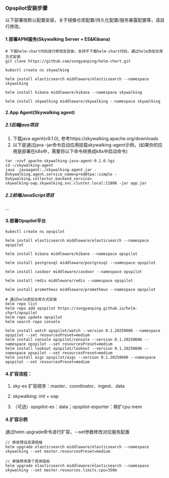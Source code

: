 ### Opspilot安装步骤
以下部署按默认配置安装，关于镜像仓库配置/持久化配置/服务暴露配置等，请自行修改。

#### 1.部署APM服务(Skywalking Server + ES&Kibana)
```shell
# 下载helm-chart代码进行修改及安装，支持不下载helm-chart代码，通过helm添加仓库方式安装
git clone https://github.com/songyanping/helm-chart.git

kubectl create ns skywalking

helm install elasticsearch middleware/elasticsearch --namespace skywalking 

helm install kibana middleware/kibana --namespace skywalking 

helm install skywalking middleware/skywalking --namespace skywalking
```

#### 2.App Agent(Skywalking agent)
##### 2.1后端java项目
1. 下载java agent(v9.1.0), 参考https://skywalking.apache.org/downloads
2. 以下是通过java -jar命令启动应用挂载skywalking-agent示例。(如果你的应用是部署在k8s中，需要将以下命令转换成k8s中启动命令)
```shell
tar -xzvf apache-skywalking-java-agent-9.1.0.tgz
cd ~/skywalking-agent
java -javaagent:./skywalking-agent.jar -Dskywalking.agent.service_name=prod@tpa::simple -Dskywalking.collector.backend_service=
skywalking-oap.skywalking.svc.cluster.local:11800 -jar app.jar
```

##### 2.2前端JavaScript项目
...

#### 3.部署Opspilot平台
```shell
kubectl create ns opspilot

helm install elasticsearch middleware/elasticsearch --namespace opspilot 

helm install kibana middleware/kibana --namespace opspilot

helm install postgresql middleware/postgresql --namespace opspilot

helm install casdoor middleware/casdoor --namespace opspilot

helm install redis middleware/redis --namespace opspilot

helm install prometheus middleware/prometheus --namespace opspilot

# 通过helm添加仓库方式安装
helm repo list
helm repo add opspilot https://songyanping.github.io/helm-chart/opspilot
helm repo update opspilot 
helm search repo console

helm install watch opspilot/watch --version 0.1.20250606 --namespace opspilot --set resourcesPreset=medium
helm install console opspilot/console --version 0.1.20250606 --namespace opspilot --set resourcesPreset=medium
helm install lookout opspilot/lookout --version 0.1.20250606 --namespace opspilot --set resourcesPreset=medium
helm install aigc opspilot/aigc --version 0.1.20250606 --namespace opspilot --set resourcesPreset=medium
```

#### 4.扩容流程：
1. sky-es 扩容顺序：master、coordinator、ingest、data

2. skywalking: init + oap

3. （可选）opspilot-es：data；opspilot-exporter：稍扩cpu mem

#### 4.扩容示例
通过helm upgrade命令进行扩容，--set参数修改对应服务配置
```shell
// 修改预设资源规格
helm upgrade elasticsearch middleware/elasticsearch --namespace skywalking --set master.resourcesPreset=medium

// 单独修改某个具体指标
helm upgrade elasticsearch middleware/elasticsearch --namespace skywalking --set master.resources.limits.cpu=350m
```